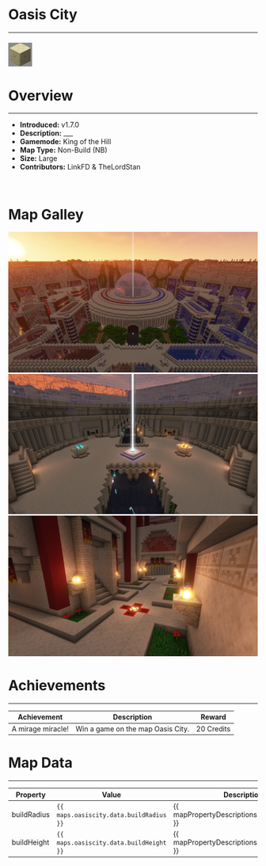 <!-- replace _map_ with the actual map name -->
<!-- change gamemode type for the Map data description  -->
# Oasis City

***

#### ![oasiscityicon](../assets/maps/oasis/oasiscity-icon.jpg)

# Overview
***
- **Introduced:** v1.7.0
- **Description:** ___
- **Gamemode:** King of the Hill
- **Map Type:** Non-Build (NB)
- **Size:** Large
- **Contributors:** LinkFD & TheLordStan

<br />  

# Map Galley
![Oasis City - Overview](../assets/maps/oasis/oasiscity-overview.jpg '')
![Oasis City - Beacon](../assets/maps/oasis/oasiscity-beacon.jpg '')
![Oasis City - Spawn](../assets/maps/oasis/oasiscity-spawn.jpg '')

# Achievements
***

| Achievement | Description | Reward |
| ----- | ----- | ------ |
| A mirage miracle! | Win a game on the map Oasis City. | 20 Credits |



# Map Data
***

| Property | Value | Description |
| ----------- | ----------- | ------ |
| buildRadius |`{{ maps.oasiscity.data.buildRadius }}`| {{ mapPropertyDescriptions.buildRadius.koth }} |
| buildHeight |`{{ maps.oasiscity.data.buildHeight }}`| {{ mapPropertyDescriptions.buildHeight.koth }} |